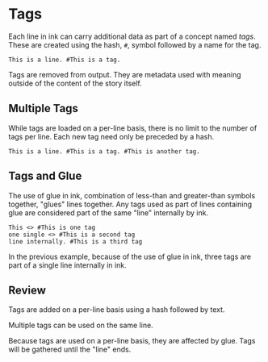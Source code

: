 # Tags

Each line in ink can carry additional data as part of a concept named *tags*. These are created using the hash, `#`, symbol followed by a name for the tag.

```ink
This is a line. #This is a tag.
```

Tags are removed from output. They are metadata used with meaning outside of the content of the story itself.

## Multiple Tags

While tags are loaded on a per-line basis, there is no limit to the number of tags per line. Each new tag need only be preceded by a hash.

```ink
This is a line. #This is a tag. #This is another tag.
```

## Tags and Glue

The use of glue in ink, combination of less-than and greater-than symbols together, "glues" lines together. Any tags used as part of lines
containing glue are considered part of the same "line" internally by ink.

```ink
This <> #This is one tag
one single <> #This is a second tag
line internally. #This is a third tag
```

In the previous example, because of the use of glue in ink, three tags are part of a single line internally in ink.

## Review

Tags are added on a per-line basis using a hash followed by text.

Multiple tags can be used on the same line.

Because tags are used on a per-line basis, they are affected by glue. Tags will be gathered until the "line" ends.
